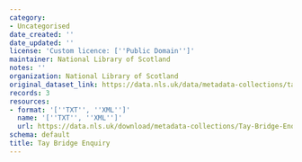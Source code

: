 ```yaml
---
category:
- Uncategorised
date_created: ''
date_updated: ''
license: 'Custom licence: [''Public Domain'']'
maintainer: National Library of Scotland
notes: ''
organization: National Library of Scotland
original_dataset_link: https://data.nls.uk/data/metadata-collections/tay-bridge-enquiry/
records: 3
resources:
- format: '[''TXT'', ''XML'']'
  name: '[''TXT'', ''XML'']'
  url: https://data.nls.uk/download/metadata-collections/Tay-Bridge-Enquiry.zip
schema: default
title: Tay Bridge Enquiry
---
```

